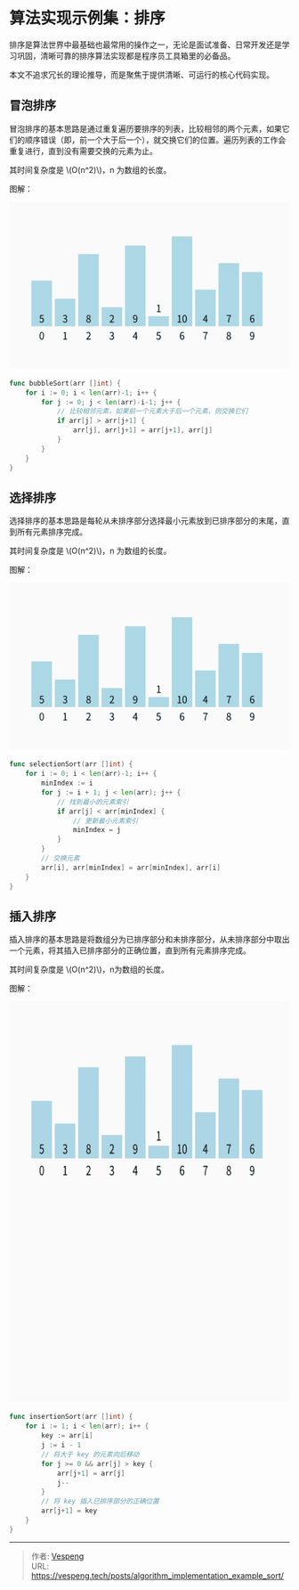 # 算法实现示例集：排序


排序是算法世界中最基础也最常用的操作之一，无论是面试准备、日常开发还是学习巩固，清晰可靠的排序算法实现都是程序员工具箱里的必备品。 

本文不追求冗长的理论推导，而是聚焦于提供清晰、可运行的核心代码实现。
<!--more-->

## 冒泡排序

冒泡排序的基本思路是通过重复遍历要排序的列表，比较相邻的两个元素，如果它们的顺序错误（即，前一个大于后一个），就交换它们的位置。遍历列表的工作会重复进行，直到没有需要交换的元素为止。

其时间复杂度是 \\(O(n^2)\\)，n 为数组的长度。

图解：

<img src="./images/bubble_sort.gif" alt="冒泡排序" style="width: 600px; height: 300px;">

```go {data-open=true}
func bubbleSort(arr []int) {
    for i := 0; i < len(arr)-1; i++ {
        for j := 0; j < len(arr)-i-1; j++ {
			// 比较相邻元素，如果前一个元素大于后一个元素，则交换它们
            if arr[j] > arr[j+1] {
				arr[j], arr[j+1] = arr[j+1], arr[j]
            }
        }
    }
}
```

## 选择排序

选择排序的基本思路是每轮从未排序部分选择最小元素放到已排序部分的末尾，直到所有元素排序完成。

其时间复杂度是 \\(O(n^2)\\)，n 为数组的长度。

图解：

<img src="./images/selection_sort.gif" alt="选择排序" style="width: 600px; height: 300px;">

```go {data-open=true}
func selectionSort(arr []int) {
	for i := 0; i < len(arr)-1; i++ {
		minIndex := i
		for j := i + 1; j < len(arr); j++ {
			// 找到最小的元素索引
			if arr[j] < arr[minIndex] {
				// 更新最小元素索引
				minIndex = j
            }
        }
		// 交换元素
		arr[i], arr[minIndex] = arr[minIndex], arr[i]
    }
}
```

## 插入排序

插入排序的基本思路是将数组分为已排序部分和未排序部分，从未排序部分中取出一个元素，将其插入已排序部分的正确位置，直到所有元素排序完成。

其时间复杂度是 \\(O(n^2)\\)，n为数组的长度。

图解：

<img src="./images/insertion_sort.gif" alt="插入排序" style="width: 600px; height: 720px;">

```go {data-open=true}
func insertionSort(arr []int) {
    for i := 1; i < len(arr); i++ {
        key := arr[i]
        j := i - 1
        // 将大于 key 的元素向后移动
        for j >= 0 && arr[j] > key {
            arr[j+1] = arr[j]
            j--
        }
		// 将 key 插入已排序部分的正确位置
		arr[j+1] = key
	}
}
```


---

> 作者: [Vespeng](https://github.com/vespeng/)  
> URL: https://vespeng.tech/posts/algorithm_implementation_example_sort/  

